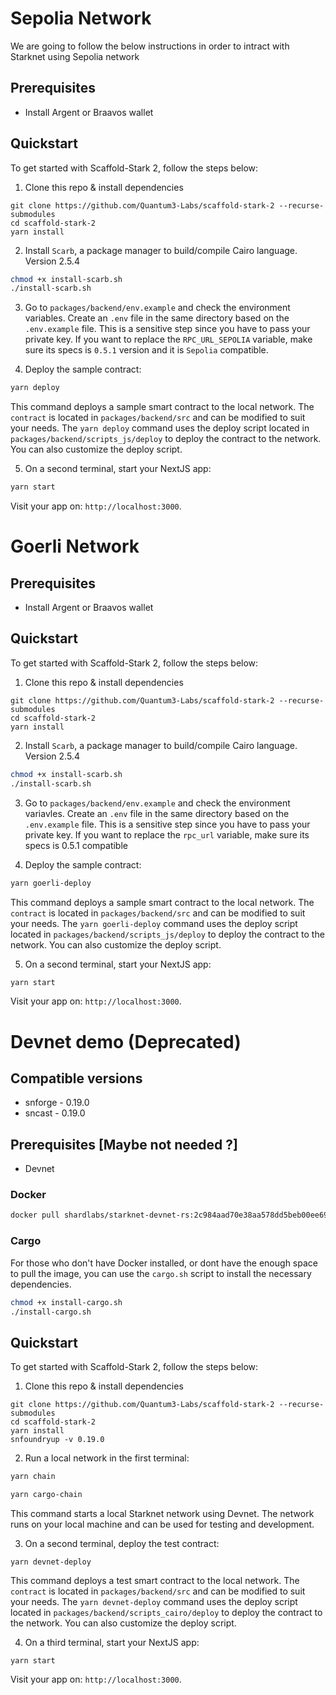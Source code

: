 # Sepolia Network

We are going to follow the below instructions in order to intract with Starknet using Sepolia network

## Prerequisites

- Install Argent or Braavos wallet

## Quickstart

To get started with Scaffold-Stark 2, follow the steps below:

1. Clone this repo & install dependencies

```
git clone https://github.com/Quantum3-Labs/scaffold-stark-2 --recurse-submodules
cd scaffold-stark-2
yarn install
```

2. Install `Scarb`, a package manager to build/compile Cairo language. Version 2.5.4

```bash
chmod +x install-scarb.sh
./install-scarb.sh
```

3. Go to `packages/backend/env.example` and check the environment variables. Create an `.env` file in the same directory based on the `.env.example` file. This is a sensitive step since you have to pass your private key. If you want to replace the `RPC_URL_SEPOLIA` variable, make sure its specs is `0.5.1` version and it is `Sepolia` compatible.

4. Deploy the sample contract:

```bash
yarn deploy
```

This command deploys a sample smart contract to the local network. The `contract` is located in `packages/backend/src` and can be modified to suit your needs. The `yarn deploy` command uses the deploy script located in `packages/backend/scripts_js/deploy` to deploy the contract to the network. You can also customize the deploy script.

5. On a second terminal, start your NextJS app:

```bash
yarn start
```

Visit your app on: `http://localhost:3000`.

# Goerli Network

## Prerequisites

- Install Argent or Braavos wallet

## Quickstart

To get started with Scaffold-Stark 2, follow the steps below:

1. Clone this repo & install dependencies

```
git clone https://github.com/Quantum3-Labs/scaffold-stark-2 --recurse-submodules
cd scaffold-stark-2
yarn install
```

2. Install `Scarb`, a package manager to build/compile Cairo language. Version 2.5.4

```bash
chmod +x install-scarb.sh
./install-scarb.sh
```

3. Go to `packages/backend/env.example` and check the environment variavles. Create an `.env` file in the same directory based on the `.env.example` file. This is a sensitive step since you have to pass your private key. If you want to replace the `rpc_url` variable, make sure its specs is 0.5.1
   compatible

4. Deploy the sample contract:

```bash
yarn goerli-deploy
```

This command deploys a sample smart contract to the local network. The `contract` is located in `packages/backend/src` and can be modified to suit your needs. The `yarn goerli-deploy` command uses the deploy script located in `packages/backend/scripts_js/deploy` to deploy the contract to the network. You can also customize the deploy script.

5. On a second terminal, start your NextJS app:

```bash
yarn start
```

Visit your app on: `http://localhost:3000`.

# Devnet demo (Deprecated)

## Compatible versions

- snforge - 0.19.0
- sncast - 0.19.0

## Prerequisites [Maybe not needed ?]

- Devnet

### Docker

```bash
docker pull shardlabs/starknet-devnet-rs:2c984aad70e38aa578dd5beb00ee6908ad3952b0-seed0
```

### Cargo

For those who don't have Docker installed, or dont have the enough space to pull the image, you can use the `cargo.sh` script to install the necessary dependencies.

```bash
chmod +x install-cargo.sh
./install-cargo.sh
```

## Quickstart

To get started with Scaffold-Stark 2, follow the steps below:

1. Clone this repo & install dependencies

```
git clone https://github.com/Quantum3-Labs/scaffold-stark-2 --recurse-submodules
cd scaffold-stark-2
yarn install
snfoundryup -v 0.19.0
```

2. Run a local network in the first terminal:

```bash
yarn chain
```

```bash
yarn cargo-chain
```

This command starts a local Starknet network using Devnet. The network runs on your local machine and can be used for testing and development.

3. On a second terminal, deploy the test contract:

```
yarn devnet-deploy
```

This command deploys a test smart contract to the local network. The `contract` is located in `packages/backend/src` and can be modified to suit your needs. The `yarn devnet-deploy` command uses the deploy script located in `packages/backend/scripts_cairo/deploy` to deploy the contract to the network. You can also customize the deploy script.

4. On a third terminal, start your NextJS app:

```
yarn start
```

Visit your app on: `http://localhost:3000`.
